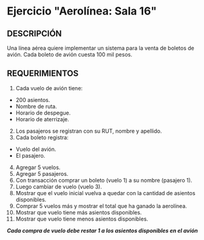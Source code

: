 # Ejercicio "Aerolínea: Sala 16"

## DESCRIPCIÓN
Una línea aérea quiere implementar un sistema para la venta de boletos de avión. Cada boleto de avión cuesta 100 mil pesos.

## REQUERIMIENTOS

1. Cada vuelo de avión tiene:    
  - 200 asientos.    
  - Nombre de ruta.    
  - Horario de despegue.    
  - Horario de aterrizaje.    
2. Los pasajeros se registran con su RUT, nombre y apellido.
3. Cada boleto registra:    
  - Vuelo del avión.    
  - El pasajero.    
4. Agregar 5 vuelos.
5. Agregar 5 pasajeros.    
6. Con transacción comprar un boleto (vuelo 1) a su nombre (pasajero 1).    
7. Luego cambiar de vuelo (vuelo 3).    
8. Mostrar que el vuelo inicial vuelva a quedar con la cantidad de asientos disponibles.    
9. Comprar 5 vuelos más y mostrar el total que ha ganado la aerolínea.    
10. Mostrar que vuelo tiene más asientos disponibles.    
11. Mostrar que vuelo tiene menos asientos disponibles.    

***Cada compra de vuelo debe restar 1 a los asientos disponibles en el avión***   

